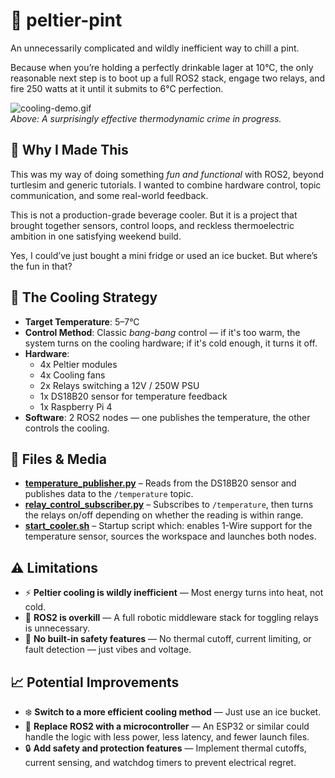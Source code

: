 # 🍺 peltier-pint

An unnecessarily complicated and wildly inefficient way to chill a pint.

Because when you’re holding a perfectly drinkable lager at 10°C, the only reasonable next step is to boot up a full ROS2 stack, engage two relays, and fire 250 watts at it until it submits to 6°C perfection.


![cooling-demo.gif](media/cooling-demo.gif)  
*Above: A surprisingly effective thermodynamic crime in progress.*

## 🧪 Why I Made This

This was my way of doing something *fun and functional* with ROS2, beyond turtlesim and generic tutorials. I wanted to combine hardware control, topic communication, and some real-world feedback.

This is not a production-grade beverage cooler. But it is a project that brought together sensors, control loops, and reckless thermoelectric ambition in one satisfying weekend build.

Yes, I could’ve just bought a mini fridge or used an ice bucket. But where’s the fun in that?

## 🧊 The Cooling Strategy

- **Target Temperature**: 5–7°C
- **Control Method**: Classic *bang-bang* control — if it's too warm, the system turns on the cooling hardware; if it's cold enough, it turns it off.
- **Hardware**:
  - 4x Peltier modules
  - 4x Cooling fans
  - 2x Relays switching a 12V / 250W PSU
  - 1x DS18B20 sensor for temperature feedback
  - 1x Raspberry Pi 4
- **Software**: 2 ROS2 nodes — one publishes the temperature, the other controls the cooling.

## 📂 Files & Media

- **[temperature_publisher.py](src/peltier_pint/peltier_pint/temperature_publisher.py)** – Reads from the DS18B20 sensor and publishes data to the `/temperature` topic.
- **[relay_control_subscriber.py](src/peltier_pint/peltier_pint/relay_control_subscriber.py)** – Subscribes to `/temperature`, then turns the relays on/off depending on whether the reading is within range.
- **[start_cooler.sh](start_cooler.sh)** – Startup script which: enables 1-Wire support for the temperature sensor, sources the workspace and launches both nodes.

## ⚠️ Limitations

- ⚡ **Peltier cooling is wildly inefficient** — Most energy turns into heat, not cold.  
- 🤖 **ROS2 is overkill** — A full robotic middleware stack for toggling relays is unnecessary.
- 🧯 **No built-in safety features** — No thermal cutoff, current limiting, or fault detection — just vibes and voltage.

## 📈 Potential Improvements

- ❄️ **Switch to a more efficient cooling method** — Just use an ice bucket.
- 🧠 **Replace ROS2 with a microcontroller** — An ESP32 or similar could handle the logic with less power, less latency, and fewer launch files.
- 🔒 **Add safety and protection features** — Implement thermal cutoffs, current sensing, and watchdog timers to prevent electrical regret.

